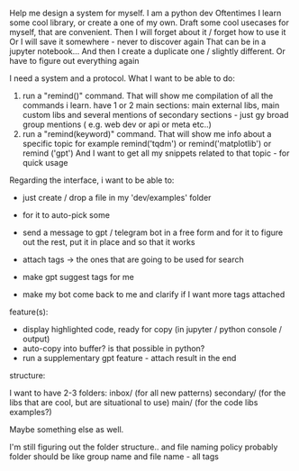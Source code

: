 Help me design a system for myself.
I am a python dev
Oftentimes I learn some cool library, or create a one of my own. Draft some cool
usecases for myself, that are convenient.
Then I will forget about it / forget how to use it
Or I will save it somewhere - never to discover again
That can be in a jupyter notebook...
And then I create a duplicate one / slightly different.
Or have to figure out everything again

I need a system and a protocol.
What I want to be able to do:

1) run a "remind()" command.
   That will show me compilation of all the commands i learn.
   have 1 or 2 main sections: main external libs, main custom libs
   and several mentions of secondary sections - just gy broad group mentions (
   e.g. web dev or api or meta etc..)
2) run a "remind(keyword)" command. That will show me info about a specific
   topic
   for example remind('tqdm') or remind('matplotlib') or remind ('gpt')
   And I want to get all my snippets related to that topic - for quick usage

Regarding the interface, i want to be able to:

- just create / drop a file in my 'dev/examples' folder
- for it to auto-pick some
- send a message to gpt / telegram bot in a free form and for it to figure out
  the rest, put it in place and so that it works

- attach tags -> the ones that are going to be used for search
- make gpt suggest tags for me
- make my bot come back to me and clarify if I want more tags attached

feature(s):

- display highlighted code, ready for copy (in jupyter / python console /
  output)
- auto-copy into buffer? is that possible in python?
- run a supplementary gpt feature - attach result in the end

structure:

I want to have 2-3 folders:
inbox/ (for all new patterns)
secondary/ (for the libs that are cool, but are situational to use)
main/ (for the code libs examples?)

Maybe something else as well.

I'm still figuring out the folder structure..
and file naming policy
probably folder should be like group name
and file name - all tags

